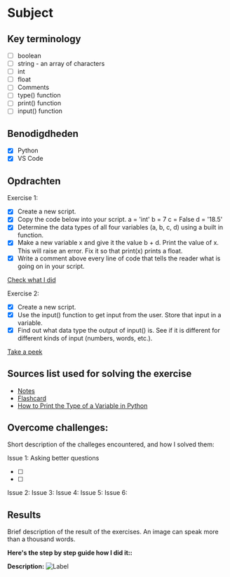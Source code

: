 # Subject

## Key terminology

- [ ] boolean
- [ ] string - an array of characters
- [ ] int
- [ ] float
- [ ] Comments
- [ ] type() function
- [ ] print() function
- [ ] input() function

## Benodigdheden

- [x] Python
- [x] VS Code

## Opdrachten

Exercise 1:

- [x] Create a new script.
- [x] Copy the code below into your script.
      a = 'int'
      b = 7
      c = False
      d = '18.5'
- [x] Determine the data types of all four variables (a, b, c, d) using a built in function.
- [x] Make a new variable x and give it the value b + d. Print the value of x. This will raise an error. Fix it so that print(x) prints a float.
- [x] Write a comment above every line of code that tells the reader what is going on in your script.

[Check what I did]()

Exercise 2:

- [x] Create a new script.
- [x] Use the input() function to get input from the user. Store that input in a variable.
- [x] Find out what data type the output of input() is. See if it is different for different kinds of input (numbers, words, etc.).

[Take a peek]()

## Sources list used for solving the exercise

- [Notes]()
- [Flashcard]()
- [How to Print the Type of a Variable in Python](<https://www.freecodecamp.org/news/python-print-type-of-variable-how-to-get-var-type/#:~:text=How%20to%20Print%20the%20Type,built%2Din%20type()%20function.&text=In%20Python%2C%20everything%20is%20an,class%20type%20of%20the%20object.>)

## Overcome challenges:

Short description of the challeges encountered, and how I solved them:

Issue 1: Asking better questions

- [ ]
- [ ]

Issue 2:
Issue 3:
Issue 4:
Issue 5:
Issue 6:

## Results

Brief description of the result of the exercises. An image can speak more than a thousand words.

**Here's the step by step guide how I did it::**

**Description:**
![Label]()
